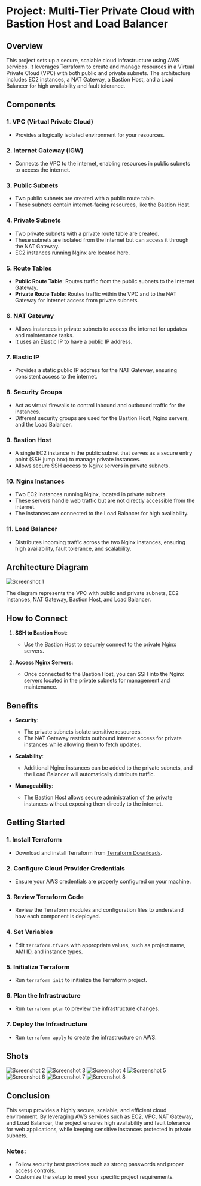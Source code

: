 
# Project: Multi-Tier Private Cloud with Bastion Host and Load Balancer

## Overview

This project sets up a secure, scalable cloud infrastructure using AWS services. It leverages Terraform to create and manage resources in a Virtual Private Cloud (VPC) with both public and private subnets. The architecture includes EC2 instances, a NAT Gateway, a Bastion Host, and a Load Balancer for high availability and fault tolerance. 

## Components

### 1. **VPC (Virtual Private Cloud)**
   - Provides a logically isolated environment for your resources.

### 2. **Internet Gateway (IGW)**
   - Connects the VPC to the internet, enabling resources in public subnets to access the internet.

### 3. **Public Subnets**
   - Two public subnets are created with a public route table.
   - These subnets contain internet-facing resources, like the Bastion Host.

### 4. **Private Subnets**
   - Two private subnets with a private route table are created.
   - These subnets are isolated from the internet but can access it through the NAT Gateway.
   - EC2 instances running Nginx are located here.

### 5. **Route Tables**
   - **Public Route Table**: Routes traffic from the public subnets to the Internet Gateway.
   - **Private Route Table**: Routes traffic within the VPC and to the NAT Gateway for internet access from private subnets.

### 6. **NAT Gateway**
   - Allows instances in private subnets to access the internet for updates and maintenance tasks.
   - It uses an Elastic IP to have a public IP address.

### 7. **Elastic IP**
   - Provides a static public IP address for the NAT Gateway, ensuring consistent access to the internet.

### 8. **Security Groups**
   - Act as virtual firewalls to control inbound and outbound traffic for the instances.
   - Different security groups are used for the Bastion Host, Nginx servers, and the Load Balancer.

### 9. **Bastion Host**
   - A single EC2 instance in the public subnet that serves as a secure entry point (SSH jump box) to manage private instances.
   - Allows secure SSH access to Nginx servers in private subnets.

### 10. **Nginx Instances**
   - Two EC2 instances running Nginx, located in private subnets.
   - These servers handle web traffic but are not directly accessible from the internet.
   - The instances are connected to the Load Balancer for high availability.

### 11. **Load Balancer**
   - Distributes incoming traffic across the two Nginx instances, ensuring high availability, fault tolerance, and scalability.

## Architecture Diagram

![Screenshot 1](https://github.com/mohamedesmael10/terraform-aws-project/raw/main/Shots/1.jpeg)

The diagram represents the VPC with public and private subnets, EC2 instances, NAT Gateway, Bastion Host, and Load Balancer.

## How to Connect

1. **SSH to Bastion Host**: 
   - Use the Bastion Host to securely connect to the private Nginx servers.
   
2. **Access Nginx Servers**:
   - Once connected to the Bastion Host, you can SSH into the Nginx servers located in the private subnets for management and maintenance.

## Benefits

- **Security**: 
   - The private subnets isolate sensitive resources.
   - The NAT Gateway restricts outbound internet access for private instances while allowing them to fetch updates.
   
- **Scalability**:
   - Additional Nginx instances can be added to the private subnets, and the Load Balancer will automatically distribute traffic.

- **Manageability**:
   - The Bastion Host allows secure administration of the private instances without exposing them directly to the internet.

## Getting Started

### 1. **Install Terraform**
   - Download and install Terraform from [Terraform Downloads](https://www.terraform.io/downloads).

### 2. **Configure Cloud Provider Credentials**
   - Ensure your AWS credentials are properly configured on your machine.

### 3. **Review Terraform Code**
   - Review the Terraform modules and configuration files to understand how each component is deployed.

### 4. **Set Variables**
   - Edit `terraform.tfvars` with appropriate values, such as project name, AMI ID, and instance types.

### 5. **Initialize Terraform**
   - Run `terraform init` to initialize the Terraform project.

### 6. **Plan the Infrastructure**
   - Run `terraform plan` to preview the infrastructure changes.

### 7. **Deploy the Infrastructure**
   - Run `terraform apply` to create the infrastructure on AWS.

## Shots
![Screenshot 2](https://github.com/mohamedesmael10/terraform-aws-project/raw/main/Shots/2.png)
![Screenshot 3](https://github.com/mohamedesmael10/terraform-aws-project/raw/main/Shots/3.png)
![Screenshot 4](https://github.com/mohamedesmael10/terraform-aws-project/raw/main/Shots/4.png)
![Screenshot 5](https://github.com/mohamedesmael10/terraform-aws-project/raw/main/Shots/5.png)
![Screenshot 6](https://github.com/mohamedesmael10/terraform-aws-project/raw/main/Shots/6.png)
![Screenshot 7](https://github.com/mohamedesmael10/terraform-aws-project/raw/main/Shots/7.png)
![Screenshot 8](https://github.com/mohamedesmael10/terraform-aws-project/raw/main/Shots/8.png)

## Conclusion

This setup provides a highly secure, scalable, and efficient cloud environment. By leveraging AWS services such as EC2, VPC, NAT Gateway, and Load Balancer, the project ensures high availability and fault tolerance for web applications, while keeping sensitive instances protected in private subnets.

### Notes:
- Follow security best practices such as strong passwords and proper access controls.
- Customize the setup to meet your specific project requirements.

